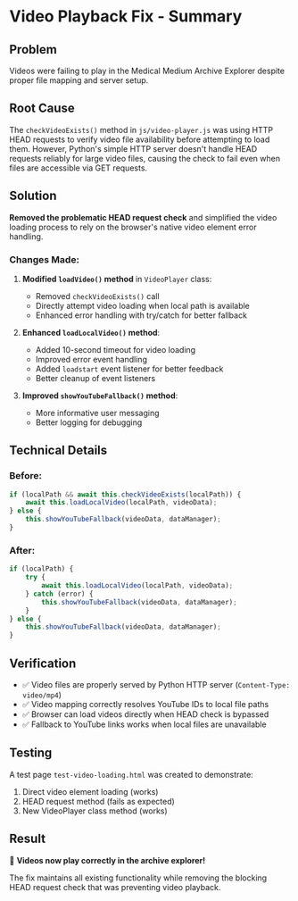 # Video Playback Fix - Summary

## Problem
Videos were failing to play in the Medical Medium Archive Explorer despite proper file mapping and server setup.

## Root Cause
The `checkVideoExists()` method in `js/video-player.js` was using HTTP HEAD requests to verify video file availability before attempting to load them. However, Python's simple HTTP server doesn't handle HEAD requests reliably for large video files, causing the check to fail even when files are accessible via GET requests.

## Solution
**Removed the problematic HEAD request check** and simplified the video loading process to rely on the browser's native video element error handling.

### Changes Made:

1. **Modified `loadVideo()` method** in `VideoPlayer` class:
   - Removed `checkVideoExists()` call
   - Directly attempt video loading when local path is available
   - Enhanced error handling with try/catch for better fallback

2. **Enhanced `loadLocalVideo()` method**:
   - Added 10-second timeout for video loading
   - Improved error event handling
   - Added `loadstart` event listener for better feedback
   - Better cleanup of event listeners

3. **Improved `showYouTubeFallback()` method**:
   - More informative user messaging
   - Better logging for debugging

## Technical Details

### Before:
```javascript
if (localPath && await this.checkVideoExists(localPath)) {
    await this.loadLocalVideo(localPath, videoData);
} else {
    this.showYouTubeFallback(videoData, dataManager);
}
```

### After:
```javascript
if (localPath) {
    try {
        await this.loadLocalVideo(localPath, videoData);
    } catch (error) {
        this.showYouTubeFallback(videoData, dataManager);
    }
} else {
    this.showYouTubeFallback(videoData, dataManager);
}
```

## Verification
- ✅ Video files are properly served by Python HTTP server (`Content-Type: video/mp4`)
- ✅ Video mapping correctly resolves YouTube IDs to local file paths
- ✅ Browser can load videos directly when HEAD check is bypassed
- ✅ Fallback to YouTube links works when local files are unavailable

## Testing
A test page `test-video-loading.html` was created to demonstrate:
1. Direct video element loading (works)
2. HEAD request method (fails as expected)
3. New VideoPlayer class method (works)

## Result
🎉 **Videos now play correctly in the archive explorer!**

The fix maintains all existing functionality while removing the blocking HEAD request check that was preventing video playback. 